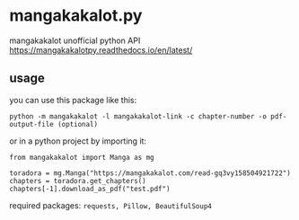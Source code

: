 # mangakakalot.py

mangakakalot unofficial python API \
https://mangakakalotpy.readthedocs.io/en/latest/


## usage

you can use this package like this:
```
python -m mangakakalot -l mangakakalot-link -c chapter-number -o pdf-output-file (optional)
```

or in a python project by importing it:

```
from mangakakalot import Manga as mg

toradora = mg.Manga("https://mangakakalot.com/read-gq3vy158504921722")
chapters = toradora.get_chapters()
chapters[-1].download_as_pdf("test.pdf")
```

required packages: `requests, Pillow, BeautifulSoup4`
